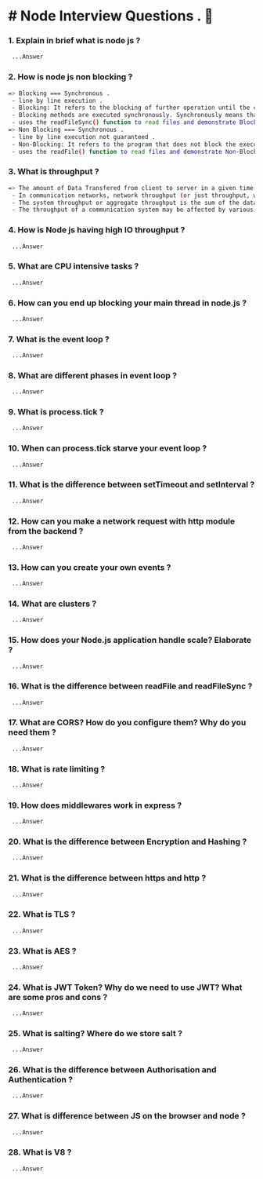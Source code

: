# # Node Interview Questions . 👋

### 1. Explain in brief what is node js ?
```bash
 ...Answer
```
### 2. How is node js non blocking ?
```bash
=> Blocking === Synchronous .
 - line by line execution .
 - Blocking: It refers to the blocking of further operation until the current operation finishes.
 - Blocking methods are executed synchronously. Synchronously means that the program is executed line by line. The program waits until the called function or the operation returns.
 - uses the readFileSync() function to read files and demonstrate Blocking in Node.js
=> Non Blocking === Synchronous .
 - line by line execution not guaranteed .
 - Non-Blocking: It refers to the program that does not block the execution of further operations. Non-Blocking methods are executed asynchronously. Asynchronously means that the program may not necessarily execute line by line. The program calls the function and move to the next operation and does not wait for it to return.
 - uses the readFile() function to read files and demonstrate Non-Blocking in Node.js
```
### 3. What is throughput ?
```bash
=> The amount of Data Transfered from client to server in a given time period is called Data Throughput .
 - In communication networks, network throughput (or just throughput, when in context) is the rate of successful message delivery over a communication channel, such as Ethernet or packet radio. The data these messages belong to may be delivered over a physical or logical link, or it can pass through a certain network node. Throughput is usually measured in bits per second (bit/s or bps), and sometimes in data packets per second (p/s or pps) or data packets per time slot.
 - The system throughput or aggregate throughput is the sum of the data rates that are delivered to all terminals in a network.[1] Throughput is essentially synonymous to digital bandwidth consumption; it can be analyzed mathematically by applying the queueing theory, where the load in packets per time unit is denoted as the arrival rate (λ), and the throughput, where the drop in packets per time unit, is denoted as the departure rate (μ).
 - The throughput of a communication system may be affected by various factors, including the limitations of underlying analog physical medium, available processing power of the system components, and end-user behavior. When various protocol overheads are taken into account, useful rate of the transferred data can be significantly lower than the maximum achievable throughput; the useful part is usually referred to as goodput.
```
### 4. How is Node js having high IO throughput ?
```bash
 ...Answer
```
### 5. What are CPU intensive tasks ?
```bash
 ...Answer
```
### 6. How can you end up blocking your main thread in node.js ?
```bash
 ...Answer
```
### 7. What is the event loop ?
```bash
 ...Answer
```
### 8. What are different phases in event loop ?
```bash
 ...Answer
```
### 9. What is process.tick ?
```bash
 ...Answer
```
### 10. When can process.tick starve your event loop ?
```bash
 ...Answer
```
### 11. What is the difference between setTimeout and setInterval ?
```bash
 ...Answer
```
### 12. How can you make a network request with http module from the backend ?
```bash
 ...Answer
```
### 13. How can you create your own events ?
```bash
 ...Answer
```
### 14. What are clusters ?
```bash
 ...Answer
```
### 15. How does your Node.js application handle scale? Elaborate ?
```bash
 ...Answer
```
### 16. What is the difference between readFile and readFileSync ?
```bash
 ...Answer
```
### 17. What are CORS? How do you configure them? Why do you need them ?
```bash
 ...Answer
```
### 18. What is rate limiting ?
```bash
 ...Answer
```
### 19. How does middlewares work in express ?
```bash
 ...Answer
```
### 20. What is the difference between Encryption and Hashing ?
```bash
 ...Answer
```
### 21. What is the difference between https and http ?
```bash
 ...Answer
```
### 22. What is TLS ?
```bash
 ...Answer
```
### 23. What is AES ?
```bash
 ...Answer
```
### 24. What is JWT Token? Why do we need to use JWT? What are some pros and cons ?
```bash
 ...Answer
```
### 25. What is salting? Where do we store salt ?
```bash
 ...Answer
```
### 26. What is the difference between Authorisation and Authentication ?
```bash
 ...Answer
```
### 27. What is difference between JS on the browser and node ?
```bash
 ...Answer
```
### 28. What is V8 ?
```bash
 ...Answer
```
